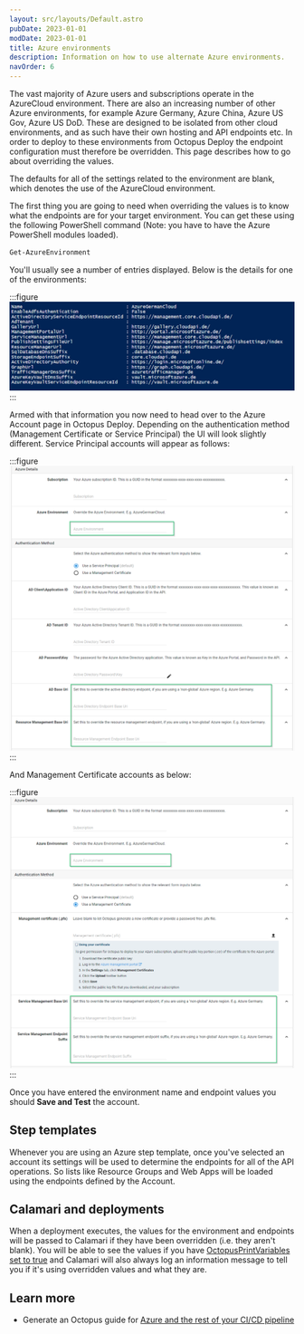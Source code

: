 ```yaml
---
layout: src/layouts/Default.astro
pubDate: 2023-01-01
modDate: 2023-01-01
title: Azure environments
description: Information on how to use alternate Azure environments.
navOrder: 6
---
```


The vast majority of Azure users and subscriptions operate in the AzureCloud environment.  There are also an increasing number of other Azure environments, for example Azure Germany, Azure China, Azure US Gov, Azure US DoD.  These are designed to be isolated from other cloud environments, and as such have their own hosting and API endpoints etc.  In order to deploy to these environments from Octopus Deploy the endpoint configuration must therefore be overridden.  This page describes how to go about overriding the values.

The defaults for all of the settings related to the environment are blank, which denotes the use of the AzureCloud environment.

The first thing you are going to need when overriding the values is to know what the endpoints are for your target environment.  You can get these using the following PowerShell command (Note: you have to have the Azure PowerShell modules loaded).

```powershell
Get-AzureEnvironment
```

You'll usually see a number of entries displayed.  Below is the details for one of the environments:

:::figure
![Azure Germany cloud details](/docs/deployments/azure/images/de.png "width=500")
:::

Armed with that information you now need to head over to the Azure Account page in Octopus Deploy.  Depending on the authentication method (Management Certificate or Service Principal) the UI will look slightly different.  Service Principal accounts will appear as follows:

:::figure
![Service Principal fields](/docs/deployments/azure/images/sp.png "width=500")
:::

And Management Certificate accounts as below:

:::figure
![Management Certificate fields](/docs/deployments/azure/images/mc.png "width=500")
:::

Once you have entered the environment name and endpoint values you should **Save and Test** the account.

## Step templates
Whenever you are using an Azure step template, once you've selected an account its settings will be used to determine the endpoints for all of the API operations.  So lists like Resource Groups and Web Apps will be loaded using the endpoints defined by the Account.

## Calamari and deployments
When a deployment executes, the values for the environment and endpoints will be passed to Calamari if they have been overridden (i.e. they aren't blank).  You will be able to see the values if you have [OctopusPrintVariables set to true](/docs/support/debug-problems-with-octopus-variables/#DebugproblemswithOctopusvariables-Writethevariablestothedeploymentlog) and Calamari will also always log an information message to tell you if it's using overridden values and what they are.

## Learn more

- Generate an Octopus guide for [Azure and the rest of your CI/CD pipeline](https://octopus.com/docs/guides?destination=Azure%20websites)
